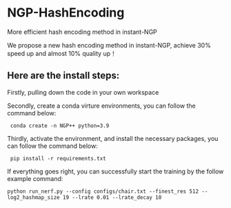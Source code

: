 # NGP-HashEncoding
More efficient hash encoding method in instant-NGP

We propose a new hash encoding method in instant-NGP, achieve 30% speed up and almost 10% quality up！ 

## Here are the install steps:

Firstly, pulling down the code in your own workspace

Secondly, create a conda virture environments, you can follow the command below:

```  conda create -n NGP++ python=3.9 ```

Thirdly, activate the environment, and install the necessary packages, you can follow the command below:

``` pip install -r requirements.txt```

If everything goes right, you can successfully start the training by the follow example command:

```python run_nerf.py --config configs/chair.txt --finest_res 512 --log2_hashmap_size 19 --lrate 0.01 --lrate_decay 10```
